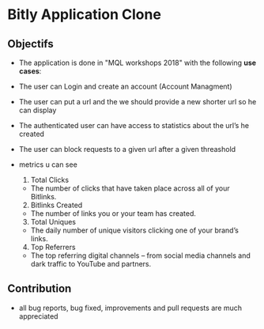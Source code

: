 # Bitly Application Clone

## Objectifs ##

- The application is done in "MQL workshops 2018" with the following **use cases**: 


- The user can Login and create an account (Account Managment)
- The user can put a url and the we should provide a new shorter url so he can display 
- The authenticated user can have access to statistics about the url’s he created 
- The user can block requests to a given url after a given threashold 
- metrics u can see

  1. Total Clicks
    - The number of clicks that have taken place across all of your Bitlinks.

  2. Bitlinks Created
    - The number of links you or your team has created. 

  3. Total Uniques
    - The daily number of unique visitors clicking one of your brand’s links.


  4. Top Referrers
    - The top referring digital channels – from social media channels and dark traffic to YouTube and partners.

## Contribution
- all bug reports, bug fixed, improvements and pull requests are much appreciated

